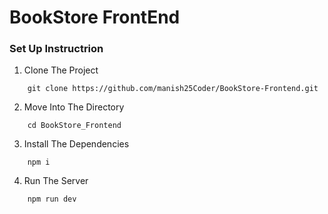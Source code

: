 # BookStore FrontEnd

### Set Up Instructrion

1. Clone The Project
```
    git clone https://github.com/manish25Coder/BookStore-Frontend.git
``` 

2. Move Into The Directory 
```
    cd BookStore_Frontend
```

3. Install The Dependencies 
```
    npm i
```

4. Run The Server 
```
    npm run dev
```

